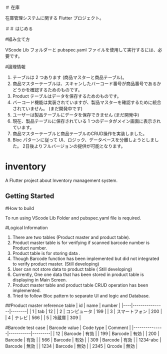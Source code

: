 ＃ 在庫

在庫管理システムに関する Flutter プロジェクト。

＃＃ はじめる

#組み立て方

VScode Lib フォルダーと pubspec.yaml ファイルを使用して実行するには、必要です。

#論理情報
1. テーブルは 2 つあります (商品マスターと商品テーブル)。
2. 商品マスターテーブルは、スキャンしたバーコード番号が商品番号であるかどうかを確認するためのものです。
3. Product テーブルはデータを保存するためのものです。
4. バーコード機能は実装されていますが、製品マスターを確認するために統合されていません。 (まだ開発中です)
5. ユーザーは製品テーブルにデータを保存できません (まだ開発中)
6. 現在、製品テーブルに保存されている 1 つのデータがメイン画面に表示されています。
7. 商品マスターテーブルと商品テーブルのCRUD操作を実装しました。
8. Bloc パターンに従って UI、ロジック、データベースを分離しようとしました。
2日後よりフルバージョンの提供が可能となります。

# inventory

A Flutter project about Inventory management system.

## Getting Started

#How to build

To run using VScode Lib Folder and pubspec.yaml file is required.

#Logical Information
1. There are two tables (Product master and product table).
2. Product master table is for verifying if scanned barcode number is Product number.
3. Product table is for storing data .
4. Though Barcode function has been implemented but did not integrated to verify product master. (Still developing)
5. User can not store data to product table ( Still developing)
6. Currently, One one data that has been stored in product table is displaying in Main Screen.
7. Product master table and product table CRUD operation has been implemented.
8. Tried to follow Bloc pattern to separate UI and logic and Database.

##Product master reference table
| id | name           | number |
|----|----------------|--------|
| 1  | tab            | 12     |
| 2  | コンピュータ  | 199    |
| 3  | スマートフォン  | 200    |
| 4  | テレビ         | 566    |
| 5  | 冷蔵庫         | 309    |


#Barcode test case
| Barcode value | Code type | Comment |
|---------------|-----------|---------|
| 12            | Barcode   | 有効    |
| 199           | Barcode   | 有効    |
| 200           | Barcode   | 有効    |
| 566           | Barcode   | 有効    |
| 309           | Barcode   | 有効    |
| 1234-abc      | Barcode   | 無効    |
| 1234          | Barcode   | 無効    |
| 2345          | Qrcode    | 無効    |
